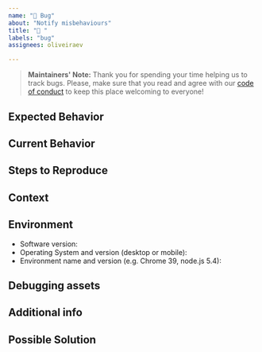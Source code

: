 ```yaml
---
name: "🐛 Bug"
about: "Notify misbehaviours"
title: "🐛 "
labels: "bug"
assignees: oliveiraev

---
```

> **Maintainers' Note:**
> Thank you for spending your time helping us to track bugs. Please, make sure
that you read and agree with our [code of conduct](/CODE_OF_CONDUCT.md) to keep
this place welcoming to everyone!

<!-- Provide a general summary of the issue in the Title above -->

## Expected Behavior
<!-- Tell us what should happen -->

## Current Behavior
<!-- Tell us what happens instead of the expected behavior -->

## Steps to Reproduce
<!-- Provide a link to a live example, or an unambiguous set of steps to -->
<!-- reproduce this bug. Include code to reproduce, if relevant -->

## Context
<!-- How has this issue affected you? What are you trying to accomplish? -->
<!-- Providing context helps us come up with a solution that is most useful in the real world -->

## Environment
<!-- Include as many relevant details about the environment you experienced the bug in -->
* Software version:
* Operating System and version (desktop or mobile):
* Environment name and version (e.g. Chrome 39, node.js 5.4):

## Debugging assets
<!-- Include screenshots, logfiles or stacktraces to help target the offeding code -->

## Additional info
<!-- Add any other information about the problem here -->

## Possible Solution
<!-- If you think you know where/how to fix the bug, suggestions are welcome 😉 -->

<!-- vim: set ai si sta et sw=4 sts=4 fenc=utf-8 nobomb eol ff=unix ft=markdown: -->

